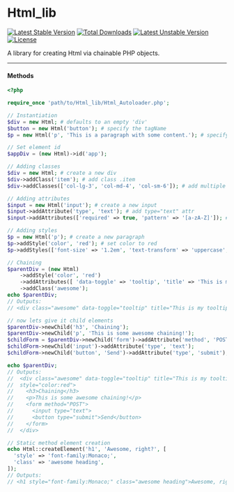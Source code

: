 # Html_lib
[![Latest Stable Version](https://poser.pugx.org/alexsasharegan/html/v/stable)](https://packagist.org/packages/alexsasharegan/html)
[![Total Downloads](https://poser.pugx.org/alexsasharegan/html/downloads)](https://packagist.org/packages/alexsasharegan/html)
[![Latest Unstable Version](https://poser.pugx.org/alexsasharegan/html/v/unstable)](https://packagist.org/packages/alexsasharegan/html)
[![License](https://poser.pugx.org/alexsasharegan/html/license)](https://packagist.org/packages/alexsasharegan/html)

A library for creating Html via chainable PHP objects.
- - - -

#### Methods

```php
<?php

require_once 'path/to/Html_lib/Html_Autoloader.php';

// Instantiation
$div = new Html; # defaults to an empty 'div'
$button = new Html('button'); # specify the tagName
$p = new Html('p', 'This is a paragraph with some content.'); # specify inner element text

// Set element id
$appDiv = (new Html)->id('app');

// Adding classes
$div = new Html; # create a new div
$div->addClass('item'); # add class .item
$div->addClasses(['col-lg-3', 'col-md-4', 'col-sm-6']); # add multiple classes using an array

// Adding attributes
$input = new Html('input'); # create a new input
$input->addAttribute('type', 'text'); # add type="text" attr
$input->addAttributes(['required' => true, 'pattern' => '[a-zA-Z]']); # add an array of attrs

// Adding styles
$p = new Html('p'); # create a new paragraph
$p->addStyle('color', 'red'); # set color to red
$p->addStyles(['font-size' => '1.2em', 'text-transform' => 'uppercase',]); # set an array of inline styles

// Chaining
$parentDiv = (new Html)
    ->addStyle('color', 'red')
    ->addAttributes([ 'data-toggle' => 'tooltip', 'title' => 'This is my tooltip!' ])
    ->addClass('awesome');
echo $parentDiv;
// Outputs:
// <div class="awesome" data-toggle="tooltip" title="This is my tooltip!" style="color:red"></div>

// now lets give it child elements
$parentDiv->newChild('h3', 'Chaining');
$parentDiv->newChild('p', 'This is some awesome chaining!');
$childForm = $parentDiv->newChild('form')->addAttribute('method', 'POST');
$childForm->newChild('input')->addAttribute('type', 'text');
$childForm->newChild('button', 'Send')->addAttribute('type', 'submit');

echo $parentDiv;
// Outputs:
//  <div class="awesome" data-toggle="tooltip" title="This is my tooltip!"
//  style="color:red">
//    <h3>Chaining</h3>
//    <p>This is some awesome chaining!</p>
//    <form method="POST">
//      <input type="text">
//      <button type="submit">Send</button>
//    </form>
//  </div>

// Static method element creation
echo Html::createElement('h1', 'Awesome, right?', [
  'style' => 'font-family:Monaco;',
  'class' => 'awesome heading',
]);
// Outputs:
// <h1 style="font-family:Monaco;" class="awesome heading">Awesome, right?</h1>
```
